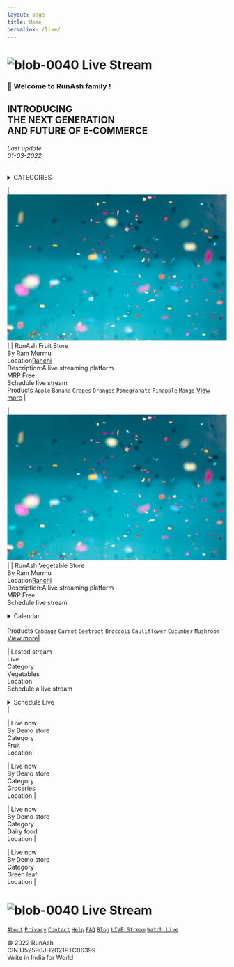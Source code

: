 ```yaml
--- 
layout: page 
title: Home
permalink: /live/ 
--- 
```

# ![blob-0040](https://user-images.githubusercontent.com/61916324/132724592-e5bef25e-36d9-4da8-bbc6-84a24183c8e2.png) Live Stream 
### 👏 Welcome to RunAsh family ! 
## INTRODUCING <br>THE NEXT GENERATION <br>AND FUTURE OF E-COMMERCE
###### Last update<br>01-03-2022 

<details><summary>CATEGORIES</summary>
<P>
All Categories<br>

- [X] 🥦Vegetable

- [x] 🍎Fruit

- [x] 🥫Groceries

</P>
</details>

| ![altex](assets/confetti.jpg) |
| RunAsh Fruit Store<br>By Ram Murmu<br>Location[Ranchi](url)<br>Description:A live streaming platform <br>MRP Free<br>Schedule live stream<br>Products ``Apple`` ``Banana`` ``Grapes`` ``Oranges`` ``Pomegranate`` ``Pinapple`` ``Mango`` [View more](url) |


| ![altex](assets/confetti.jpg) |
| RunAsh Vegetable Store<br>By Ram Murmu<br>Location[Ranchi](url)<br>Description:A live streaming platform <br>MRP Free<br>Schedule live stream<details><summary>Calendar</summary><p>Date and Time</p></details><br>Products ``Cabbage`` ``Carrot`` ``Beetroot`` ``Broccoli`` ``Cauliflower`` ``Cucumber`` ``Mushroom`` [View more](url)|




| Lasted stream <br> Live <br>Category<br>Vegetables<br>Location <br>Schedule a live stream <br>
<details><summary>Schedule Live</summary>
  <p>
Go Live
</p>
</details> |



| Live now<br>By Demo store<br>Category<br>Fruit <br> Location|

| Live now<br>By Demo store<br>Category<br>Groceries<br> Location |

| Live now<br>By Demo store<br>Category<br>Dairy food <br>Location |

| Live now <br>By Demo store<br>Category<br>Green leaf <br>Location |





# ![blob-0040](https://user-images.githubusercontent.com/61916324/132724592-e5bef25e-36d9-4da8-bbc6-84a24183c8e2.png) Live Stream 
[``About``](https://) [``Privacy``](https://) [``Contact``](https://) [``Help``](https://) [``FAQ``](https://) [``Blog``](https://) [``LIVE Stream``](https://) [``Watch Live``](https://)

© 2022 RunAsh<br>
CIN U52590JH2021PTC06399<br>
Write in India for World




